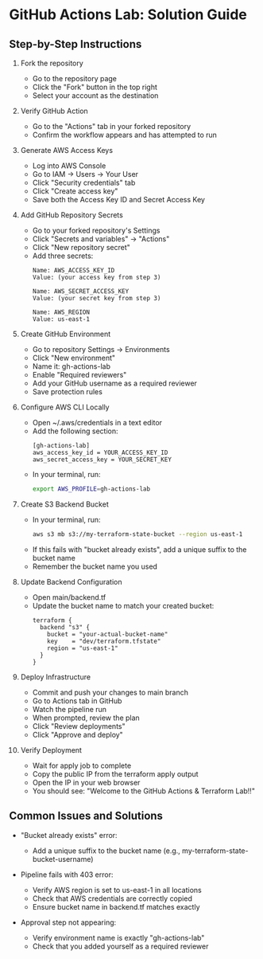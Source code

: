 # GitHub Actions Lab: Solution Guide

## Step-by-Step Instructions

1. Fork the repository
   - Go to the repository page
   - Click the "Fork" button in the top right
   - Select your account as the destination

2. Verify GitHub Action
   - Go to the "Actions" tab in your forked repository
   - Confirm the workflow appears and has attempted to run

3. Generate AWS Access Keys
   - Log into AWS Console
   - Go to IAM → Users → Your User
   - Click "Security credentials" tab
   - Click "Create access key"
   - Save both the Access Key ID and Secret Access Key

4. Add GitHub Repository Secrets
   - Go to your forked repository's Settings
   - Click "Secrets and variables" → "Actions"
   - Click "New repository secret"
   - Add three secrets:
     ```
     Name: AWS_ACCESS_KEY_ID
     Value: (your access key from step 3)

     Name: AWS_SECRET_ACCESS_KEY
     Value: (your secret key from step 3)

     Name: AWS_REGION
     Value: us-east-1
     ```

5. Create GitHub Environment
   - Go to repository Settings → Environments
   - Click "New environment"
   - Name it: gh-actions-lab
   - Enable "Required reviewers"
   - Add your GitHub username as a required reviewer
   - Save protection rules

6. Configure AWS CLI Locally
   - Open ~/.aws/credentials in a text editor
   - Add the following section:
     ```
     [gh-actions-lab]
     aws_access_key_id = YOUR_ACCESS_KEY_ID
     aws_secret_access_key = YOUR_SECRET_KEY
     ```
   - In your terminal, run:
     ```bash
     export AWS_PROFILE=gh-actions-lab
     ```

7. Create S3 Backend Bucket
   - In your terminal, run:
     ```bash
     aws s3 mb s3://my-terraform-state-bucket --region us-east-1
     ```
   - If this fails with "bucket already exists", add a unique suffix to the bucket name
   - Remember the bucket name you used

8. Update Backend Configuration
   - Open main/backend.tf
   - Update the bucket name to match your created bucket:
     ```hcl
     terraform {
       backend "s3" {
         bucket = "your-actual-bucket-name"
         key    = "dev/terraform.tfstate"
         region = "us-east-1"
       }
     }
     ```

9. Deploy Infrastructure
   - Commit and push your changes to main branch
   - Go to Actions tab in GitHub
   - Watch the pipeline run
   - When prompted, review the plan
   - Click "Review deployments"
   - Click "Approve and deploy"

10. Verify Deployment
    - Wait for apply job to complete
    - Copy the public IP from the terraform apply output
    - Open the IP in your web browser
    - You should see: "Welcome to the GitHub Actions & Terraform Lab!!"

## Common Issues and Solutions

- "Bucket already exists" error:
  - Add a unique suffix to the bucket name (e.g., my-terraform-state-bucket-username)

- Pipeline fails with 403 error:
  - Verify AWS region is set to us-east-1 in all locations
  - Check that AWS credentials are correctly copied
  - Ensure bucket name in backend.tf matches exactly

- Approval step not appearing:
  - Verify environment name is exactly "gh-actions-lab"
  - Check that you added yourself as a required reviewer

